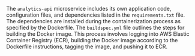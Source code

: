 The `analytics-api` microservice includes its own application code, configuration files, and dependencies listed in the `requirements.txt` file. The dependencies are installed during the containerization process as specified by the Dockerfile. The `buildspec.yml` file outlines the steps for building the Docker image. This process involves logging into AWS Elastic Container Registry (ECR), building the Docker image according to the Dockerfile instructions, tagging the image, and pushing it to ECR. 
